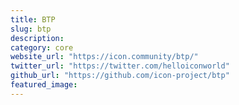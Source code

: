```yaml
---
title: BTP
slug: btp
description:
category: core
website_url: "https://icon.community/btp/"
twitter_url: "https://twitter.com/helloiconworld"
github_url: "https://github.com/icon-project/btp"
featured_image:
---
```

